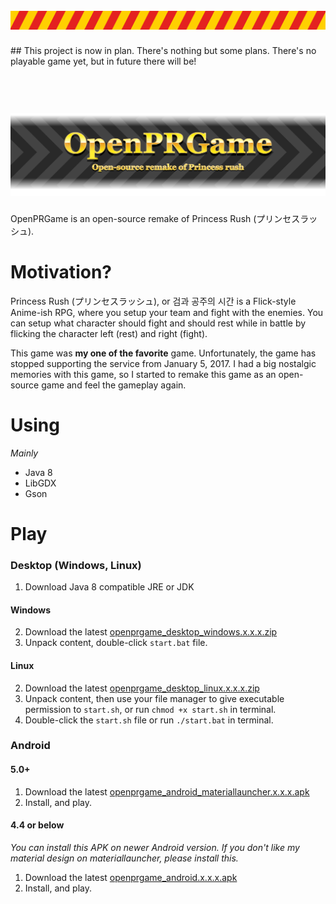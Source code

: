 <h1 align="center">
  <br>
  <img src="warning.png" alt="OpenPRGame" width="960">
</h1>
## This project is now in plan. There's nothing but some plans. There's no playable game yet, but in future there will be!

<h1 align="center">
  <br>
  <img src="banner.png" alt="OpenPRGame" width="960">
</h1>

OpenPRGame is an open-source remake of Princess Rush (プリンセスラッシュ).

# Motivation?
Princess Rush (プリンセスラッシュ), or 검과 공주의 시간 is a Flick-style Anime-ish RPG, where you setup your team and fight with the enemies. You can setup what character should fight and should rest while in battle by flicking the character left (rest) and right (fight).

This game was **my one of the favorite** game. Unfortunately, the game has stopped supporting the service from January 5, 2017. I had a big nostalgic memories with this game, so I started to remake this game as an open-source game and feel the gameplay again.

# Using
*Mainly*
- Java 8
- LibGDX
- Gson

# Play
[PR]: https://github.com/github-harunadev/OpenPRGame/releases
### Desktop (Windows, Linux)

1. Download Java 8 compatible JRE or JDK
#### Windows
2. Download the latest [openprgame_desktop_windows.x.x.x.zip][PR]
3. Unpack content, double-click `start.bat` file.
#### Linux
2. Download the latest [openprgame_desktop_linux.x.x.x.zip][PR]
3. Unpack content, then use your file manager to give executable permission to `start.sh`, or run `chmod +x start.sh` in terminal.
4. Double-click the `start.sh` file or run `./start.bat` in terminal.


### Android
#### 5.0+
1. Download the latest [openprgame_android_materiallauncher.x.x.x.apk][PR]
2. Install, and play.

#### 4.4 or below
*You can install this APK on newer Android version. If you don't like my material design on materiallauncher, please install this.*
1. Download the latest [openprgame_android.x.x.x.apk][PR]
2. Install, and play.
